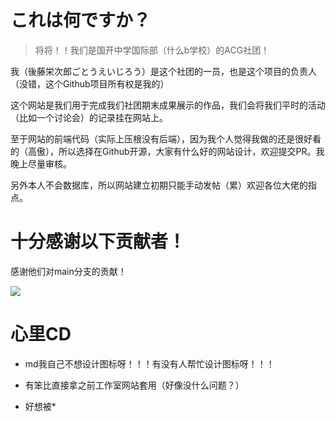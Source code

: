 # これは何ですか？
> 将将！！我们是国开中学国际部（什么b学校）的ACG社团！
> 
我（後藤栄次郎ごとうえいじろう）是这个社团的一员，也是这个项目的负责人（没错，这个Github项目所有权是我的）

这个网站是我们用于完成我们社团期末成果展示的作品，我们会将我们平时的活动（比如一个讨论会）的记录挂在网站上。

至于网站的前端代码（实际上压根没有后端），因为我个人觉得我做的还是很好看的（高傲），所以选择在Github开源，大家有什么好的网站设计，欢迎提交PR。我晚上尽量审核。

另外本人不会数据库，所以网站建立初期只能手动发帖（累）欢迎各位大佬的指点。

# 十分感谢以下贡献者！
感谢他们对main分支的贡献！

<a href="https://github.com/Gotoueijirou/ACG-Societies-WebSite/graphs/contributors">
  <img src="https://contrib.rocks/image?repo=Gotoueijirou/ACG-Societies-WebSite" />
</a>

# 心里CD
- md我自己不想设计图标呀！！！有没有人帮忙设计图标呀！！！

- 有笨比直接拿之前工作室网站套用（好像没什么问题？）

- 好想被*
